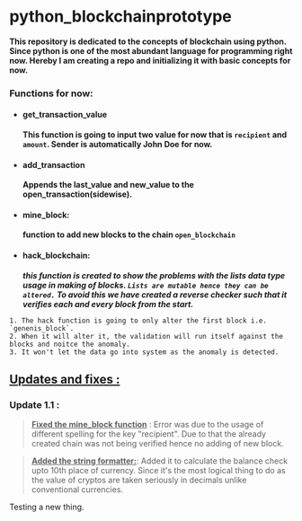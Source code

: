 # python_blockchainprototype

__This repository is dedicated to the concepts of blockchain using python. Since python is one of the most abundant language for programming right now. Hereby I am creating a repo and initializing it with basic concepts for now.__

### Functions for now:

* #### get_transaction_value
  __This function is going to input two value for now that is `recipient` and `amount`. Sender is automatically John Doe for now.__
  
* #### add_transaction
  __Appends the last_value and new_value to the open_transaction(sidewise).__
  
* #### mine_block:
  __function to add new blocks to the chain `open_blockchain`__

* #### hack_blockchain:
  __<em>this function is created to show the problems with the lists data type usage in making of blocks. `Lists are mutable hence they can be altered.` To avoid this we have created a reverse checker such that it verifies each and every block from the start. </em>__

``` .{line-numbers}
1. The hack function is going to only alter the first block i.e. `genenis_block`.
2. When it will alter it, the validation will run itself against the blocks and noitce the anomaly.
3. It won't let the data go into system as the anomaly is detected.
```
  
## <u>Updates and fixes :</u>

### Update 1.1 :

><u>__Fixed the mine_block function__</u>
: Error was due to the usage of different spelling for the key "recipient". Due to that the already created chain was not being verified hence no adding of new block.

><u>__Added the string formatter:__</u>:
Added it to calculate the balance check upto 10th place of currency. Since it's the most logical thing to do as the value of cryptos are taken seriously in decimals unlike conventional currencies. 


Testing a new thing.